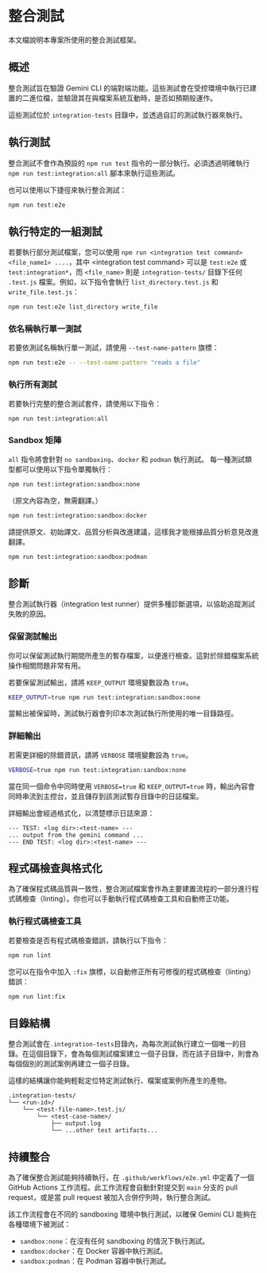 # 整合測試

本文檔說明本專案所使用的整合測試框架。

## 概述

整合測試旨在驗證 Gemini CLI 的端對端功能。這些測試會在受控環境中執行已建置的二進位檔，並驗證其在與檔案系統互動時，是否如預期般運作。

這些測試位於 `integration-tests` 目錄中，並透過自訂的測試執行器來執行。

## 執行測試

整合測試不會作為預設的 `npm run test` 指令的一部分執行。必須透過明確執行 `npm run test:integration:all` 腳本來執行這些測試。

也可以使用以下捷徑來執行整合測試：

```bash
npm run test:e2e
```

## 執行特定的一組測試

若要執行部分測試檔案，您可以使用 `npm run <integration test command> <file_name1> ....`，其中 &lt;integration test command&gt; 可以是 `test:e2e` 或 `test:integration*`，而 `<file_name>` 則是 `integration-tests/` 目錄下任何 `.test.js` 檔案。例如，以下指令會執行 `list_directory.test.js` 和 `write_file.test.js`：

```bash
npm run test:e2e list_directory write_file
```

### 依名稱執行單一測試

若要依測試名稱執行單一測試，請使用 `--test-name-pattern` 旗標：

```bash
npm run test:e2e -- --test-name-pattern "reads a file"
```

### 執行所有測試

若要執行完整的整合測試套件，請使用以下指令：

```bash
npm run test:integration:all
```

### Sandbox 矩陣

`all` 指令將會針對 `no sandboxing`、`docker` 和 `podman` 執行測試。
每一種測試類型都可以使用以下指令單獨執行：

```bash
npm run test:integration:sandbox:none
```

（原文內容為空，無需翻譯。）
```bash
npm run test:integration:sandbox:docker
```

請提供原文、初始譯文、品質分析與改進建議，這樣我才能根據品質分析意見改進翻譯。
```bash
npm run test:integration:sandbox:podman
```

## 診斷

整合測試執行器（integration test runner）提供多種診斷選項，以協助追蹤測試失敗的原因。

### 保留測試輸出

你可以保留測試執行期間所產生的暫存檔案，以便進行檢查。這對於除錯檔案系統操作相關問題非常有用。

若要保留測試輸出，請將 `KEEP_OUTPUT` 環境變數設為 `true`。

```bash
KEEP_OUTPUT=true npm run test:integration:sandbox:none
```

當輸出被保留時，測試執行器會列印本次測試執行所使用的唯一目錄路徑。

### 詳細輸出

若需更詳細的除錯資訊，請將 `VERBOSE` 環境變數設為 `true`。

```bash
VERBOSE=true npm run test:integration:sandbox:none
```

當在同一個命令中同時使用 `VERBOSE=true` 和 `KEEP_OUTPUT=true` 時，輸出內容會同時串流到主控台，並且儲存到該測試暫存目錄中的日誌檔案。

詳細輸出會經過格式化，以清楚標示日誌來源：

```
--- TEST: <log dir>:<test-name> ---
... output from the gemini command ...
--- END TEST: <log dir>:<test-name> ---
```

## 程式碼檢查與格式化

為了確保程式碼品質與一致性，整合測試檔案會作為主要建置流程的一部分進行程式碼檢查（linting）。你也可以手動執行程式碼檢查工具和自動修正功能。

### 執行程式碼檢查工具

若要檢查是否有程式碼檢查錯誤，請執行以下指令：

```bash
npm run lint
```

您可以在指令中加入 `:fix` 旗標，以自動修正所有可修復的程式碼檢查（linting）錯誤：

```bash
npm run lint:fix
```

## 目錄結構

整合測試會在`.integration-tests`目錄內，為每次測試執行建立一個唯一的目錄。在這個目錄下，會為每個測試檔案建立一個子目錄，而在該子目錄中，則會為每個個別的測試案例再建立一個子目錄。

這樣的結構讓你能夠輕鬆定位特定測試執行、檔案或案例所產生的產物。

```
.integration-tests/
└── <run-id>/
    └── <test-file-name>.test.js/
        └── <test-case-name>/
            ├── output.log
            └── ...other test artifacts...
```

## 持續整合

為了確保整合測試能夠持續執行，在 `.github/workflows/e2e.yml` 中定義了一個 GitHub Actions 工作流程。此工作流程會自動針對提交到 `main` 分支的 pull request，或是當 pull request 被加入合併佇列時，執行整合測試。

該工作流程會在不同的 sandboxing 環境中執行測試，以確保 Gemini CLI 能夠在各種環境下被測試：

- `sandbox:none`：在沒有任何 sandboxing 的情況下執行測試。
- `sandbox:docker`：在 Docker 容器中執行測試。
- `sandbox:podman`：在 Podman 容器中執行測試。
